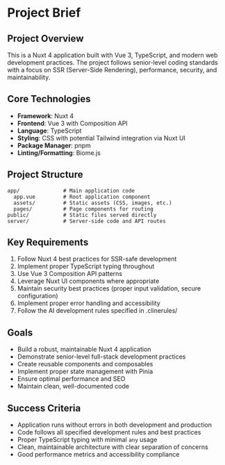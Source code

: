 # Project Brief

## Project Overview
This is a Nuxt 4 application built with Vue 3, TypeScript, and modern web development practices. The project follows senior-level coding standards with a focus on SSR (Server-Side Rendering), performance, security, and maintainability.

## Core Technologies
- **Framework**: Nuxt 4
- **Frontend**: Vue 3 with Composition API
- **Language**: TypeScript
- **Styling**: CSS with potential Tailwind integration via Nuxt UI
- **Package Manager**: pnpm
- **Linting/Formatting**: Biome.js

## Project Structure
```
app/              # Main application code
  app.vue         # Root application component
  assets/         # Static assets (CSS, images, etc.)
  pages/          # Page components for routing
public/           # Static files served directly
server/           # Server-side code and API routes
```

## Key Requirements
1. Follow Nuxt 4 best practices for SSR-safe development
2. Implement proper TypeScript typing throughout
3. Use Vue 3 Composition API patterns
4. Leverage Nuxt UI components where appropriate
5. Maintain security best practices (proper input validation, secure configuration)
6. Implement proper error handling and accessibility
7. Follow the AI development rules specified in .clinerules/

## Goals
- Build a robust, maintainable Nuxt 4 application
- Demonstrate senior-level full-stack development practices
- Create reusable components and composables
- Implement proper state management with Pinia
- Ensure optimal performance and SEO
- Maintain clean, well-documented code

## Success Criteria
- Application runs without errors in both development and production
- Code follows all specified development rules and best practices
- Proper TypeScript typing with minimal `any` usage
- Clean, maintainable architecture with clear separation of concerns
- Good performance metrics and accessibility compliance
